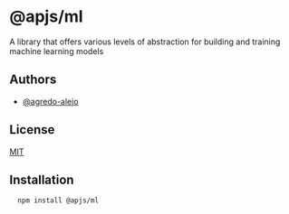 
# @apjs/ml

A library that offers various levels of abstraction for building and training machine learning models


## Authors

- [@agredo-alejo](https://github.com/agredo-alejo)


## License

[MIT](https://choosealicense.com/licenses/mit/)


## Installation


```bash
  npm install @apjs/ml
```
    